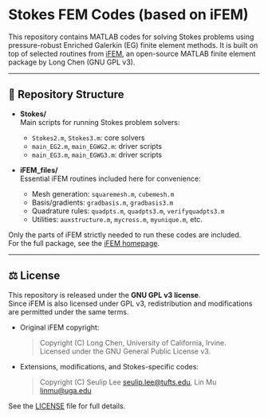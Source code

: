 # Stokes FEM Codes (based on iFEM)

This repository contains MATLAB codes for solving Stokes problems using pressure-robust Enriched Galerkin (EG) finite element methods.
It is built on top of selected routines from [iFEM](https://www.math.uci.edu/~chenlong/programming.html),
an open-source MATLAB finite element package by Long Chen (GNU GPL v3).

---

## 📂 Repository Structure

- **Stokes/**  
  Main scripts for running Stokes problem solvers:  
  - `Stokes2.m`, `Stokes3.m`: core solvers  
  - `main_EG2.m`, `main_EGWG2.m`: driver scripts  
  - `main_EG3.m`, `main_EGWG3.m`: driver scripts  

- **iFEM_files/**  
  Essential iFEM routines included here for convenience:  
  - Mesh generation: `squaremesh.m`, `cubemesh.m`  
  - Basis/gradients: `gradbasis.m`, `gradbasis3.m`  
  - Quadrature rules: `quadpts.m`, `quadpts3.m`, `verifyquadpts3.m`  
  - Utilities: `auxstructure.m`, `mycross.m`, `myunique.m`, etc.  

Only the parts of iFEM strictly needed to run these codes are included.  
For the full package, see the [iFEM homepage](https://www.math.uci.edu/~chenlong/programming.html).

---

## ⚖️ License

This repository is released under the **GNU GPL v3 license**.  
Since iFEM is also licensed under GPL v3, redistribution and modifications are permitted under the same terms.  

- Original iFEM copyright:  
  > Copyright (C) Long Chen, University of California, Irvine.  
  > Licensed under the GNU General Public License v3.  

- Extensions, modifications, and Stokes-specific codes:  
  > Copyright (C) Seulip Lee <seulip.lee@tufts.edu>, Lin Mu <linmu@uga.edu>

See the [LICENSE](LICENSE) file for full details.